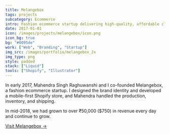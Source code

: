 ```yaml
---
title: Melangebox
tags: projects
subcategory: Ecommerce
intro: Fashion ecommerce startup delivering high-quality, affordable clothing and accessories internationally.
date: 2017-01-01
icon: /images/projects/melangebox/icon.png
icon_bg: true
bg: "#0095de"
work: ["Web", "Branding", "Startup"]
img_src: /images/portfolio/melangebox_2x
img_type: png
style: padded
stack: ["Liquid"]
tools: ["Shopify", "Illustrator"]
---
```


In early 2017, Mahendra Singh Raghuwanshi and I co-founded Melangebox, a fashion ecommerce startup. I designed the brand identity and developed a mobile-first Shopify store, and Mahendra handled the production, inventory, and shipping.

In mid-2018, we had grown to over ₹50,000 ($750) in revenue every day and continue to grow.

[Visit Melangebox &rarr;](https://www.melangebox.com)

<div class="image"><img alt="" src="/images/projects/melangebox/page.png"></div>